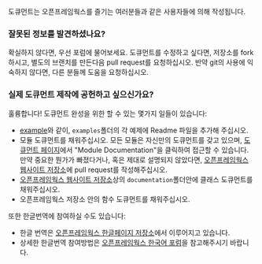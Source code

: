 도큐먼트는 오픈프레임웍스를 즐기는 여러분들과 같은 사용자들에 의해 작성됩니다.

### 잘못된 정보를 발견하셨나요?

확실하지 않다면, 우선 포럼에 물어보세요. 도큐먼트를 수정하고 싶다면, 저장소를 fork하시고, 별도의 브랜치를 만든다음 pull request를 요청하십시오. 반약 git의 사용에 익숙하지 않다면, 다른 분들께 도움을 요청하십시오. 

### 실제 도큐먼트 제작에 공헌하고 싶으신가요?

훌륭합니다!
도큐먼트 완성을 위한 할 수 있는 몇가지 일들이 있습니다:

* [example](https://github.com/openframeworks/openFrameworks/tree/master/examples/3d/ofNodeExample)와 같이, `examples`폴더의 각 예제에 Readme 파일을 추가해 주십시오.
* 모듈 도큐먼트를 채워주십시오. 모든 모듈은 자신만의 도큐먼트를 갖고 있으며, [도큐먼트 페이지](http://openframeworks.cc/documentation)에서 "Module Documentation"을 클릭하여 접근할 수 있습니다. 만약 중요한 뭔가가 빠졌다거나, 혹은 제대로 설명되지 않았다면, [오픈프레임웍스 웹사이트 저장소](https://github.com/openframeworks/ofSite)에 pull request를 작성해주십시오.
* [오픈프레임웍스 웹사이트 저장소](https://github.com/openframeworks/ofSite/tree/master/documentation)상의 `documentation`폴더안에 클래스 도큐먼트를 채워주십시오.
* 오픈프레임웍스 저장소 안의 함수 도큐먼트를 채워주십시오.

또한 한글번역에 참여하실 수도 있습니다:
* 한글 번역은 [오픈프레임웍스 한글페이지 저장소](http://github.com/openFrameworksKorea/ofSite)에서 이루어지고 있습니다.
* 상세한 한글번역 참여방법은 [오픈프레임웍스 한국어 포럼](http://forum.openframeworks.kr/search?q=한글+번역+프로젝트+참여방법)을 참고해주시기 바랍니다.


